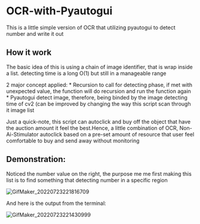 # OCR-with-Pyautogui
This is a little simple version of OCR that utilizing pyautogui to detect number and write it out
 
 ## How it work
 The basic idea of this is using a chain of image identifier, that is wrap inside a list. detecting time is a long O(1) but still in a manageable range
 
 2 major concept applied:
    * Recursion to call for detecting phase, if met with unexpected value, the function will do recursion and run the function again
    * Pyautogui detect image, therefore, being binded by the image detecting time of cv2 (can be improved by changing the way this script scan through it image list

 Just a quick-note, this script can autoclick and buy off the object that have the auction amount it feel the best.Hence, a little combination of OCR, Non-Ai-Stimulator autoclick based on a pre-set amount of resource that user feel comfortable to buy and send away without monitoring

## Demonstration:

Noticed the number value on the right, the purpose me me first making this list is to find something that detecting number in a specific region
 
 ![GifMaker_20220723221816709](https://user-images.githubusercontent.com/76143641/187845632-0d37a06f-1f59-402b-9c79-1ceee54fd13e.gif)
 
 And here is the output from the terminal:
 
![GifMaker_20220723221430999](https://user-images.githubusercontent.com/76143641/187845792-0907677a-3f82-4df1-9929-b657f8c57ccb.gif)
